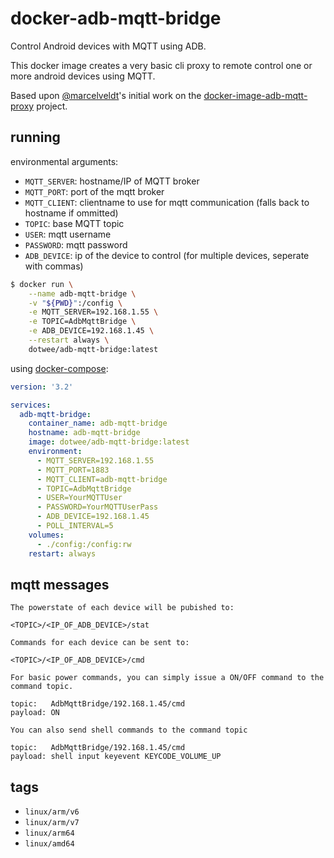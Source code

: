 # docker-adb-mqtt-bridge

Control Android devices with MQTT using ADB. 

This docker image creates a very basic cli proxy to remote control one or more android devices using MQTT.

Based upon [@marcelveldt](https://github.com/marcelveldt)'s initial work on the [docker-image-adb-mqtt-proxy](https://github.com/marcelveldt/docker-image-adb-mqtt-proxy) project.

## running

environmental arguments:

- `MQTT_SERVER`: hostname/IP of MQTT broker
- `MQTT_PORT`: port of the mqtt broker
- `MQTT_CLIENT`: clientname to use for mqtt communication (falls back to hostname if ommitted)
- `TOPIC`: base MQTT topic
- `USER`: mqtt username
- `PASSWORD`: mqtt password
- `ADB_DEVICE`: ip of the device to control (for multiple devices, seperate with commas)

```bash
$ docker run \
    --name adb-mqtt-bridge \
    -v "${PWD}":/config \
    -e MQTT_SERVER=192.168.1.55 \
    -e TOPIC=AdbMqttBridge \
    -e ADB_DEVICE=192.168.1.45 \
    --restart always \
    dotwee/adb-mqtt-bridge:latest
```

using [docker-compose](./docker-compose.yml):

```yaml
version: '3.2'

services:
  adb-mqtt-bridge:
    container_name: adb-mqtt-bridge
    hostname: adb-mqtt-bridge
    image: dotwee/adb-mqtt-bridge:latest
    environment:
      - MQTT_SERVER=192.168.1.55
      - MQTT_PORT=1883
      - MQTT_CLIENT=adb-mqtt-bridge
      - TOPIC=AdbMqttBridge
      - USER=YourMQTTUser
      - PASSWORD=YourMQTTUserPass
      - ADB_DEVICE=192.168.1.45
      - POLL_INTERVAL=5
    volumes:
      - ./config:/config:rw
    restart: always
```

## mqtt messages


```
The powerstate of each device will be pubished to:

<TOPIC>/<IP_OF_ADB_DEVICE>/stat
```


```
Commands for each device can be sent to:

<TOPIC>/<IP_OF_ADB_DEVICE>/cmd
```

```
For basic power commands, you can simply issue a ON/OFF command to the command topic.

topic:   AdbMqttBridge/192.168.1.45/cmd
payload: ON
```

```
You can also send shell commands to the command topic

topic:   AdbMqttBridge/192.168.1.45/cmd
payload: shell input keyevent KEYCODE_VOLUME_UP
```

## tags

- `linux/arm/v6`
- `linux/arm/v7`
- `linux/arm64`
- `linux/amd64`
